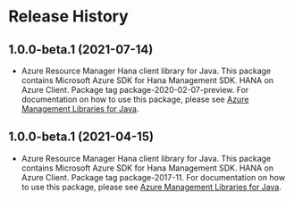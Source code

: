 # Release History

## 1.0.0-beta.1 (2021-07-14)

- Azure Resource Manager Hana client library for Java. This package contains Microsoft Azure SDK for Hana Management SDK. HANA on Azure Client. Package tag package-2020-02-07-preview. For documentation on how to use this package, please see [Azure Management Libraries for Java](https://aka.ms/azsdk/java/mgmt).

## 1.0.0-beta.1 (2021-04-15)

- Azure Resource Manager Hana client library for Java. This package contains Microsoft Azure SDK for Hana Management SDK. HANA on Azure Client. Package tag package-2017-11. For documentation on how to use this package, please see [Azure Management Libraries for Java](https://aka.ms/azsdk/java/mgmt).
